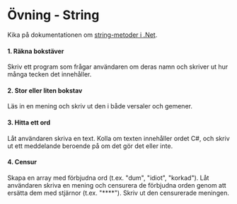 # Övning - String

Kika på dokumentationen om [string-metoder i .Net](../../../../material/cs/standardbibliotek/string.md).

#### 1. Räkna bokstäver
Skriv ett program som frågar användaren om deras namn och skriver ut hur många tecken det innehåller.

#### 2. Stor eller liten bokstav

Läs in en mening och skriv ut den i både versaler och gemener.

#### 3. Hitta ett ord

Låt användaren skriva en text. Kolla om texten innehåller ordet C#, och skriv ut ett meddelande beroende på om det gör det eller inte.

#### 4. Censur

Skapa en array med förbjudna ord (t.ex. "dum", "idiot", "korkad"). Låt användaren skriva en mening och censurera de förbjudna orden genom att ersätta dem med stjärnor (t.ex. "****"). Skriv ut den censurerade meningen.

